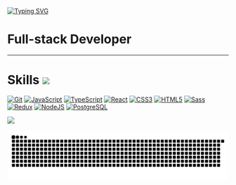 

<a href="https://github.com/Duster-1">
<img src="https://readme-typing-svg.herokuapp.com?font=Fira+Code&weight=900&size=50&pause=1000&color=F7F7F7&center=true&vCenter=true&width=1200&height=54&lines=Hey%2C+I'm+Vova+Welcome+to+my+Profile!" alt="Typing SVG" />
</a>

# Full-stack Developer 
-----------------------


# Skills <img src='https://user-images.githubusercontent.com/74038190/206662607-d9e7591e-bbf9-42f9-9386-29efc927bc16.gif' width="40"> 

<p align="left">
  <a href="https://git-scm.com/" target="_blank" rel="noreferrer"
  ><img
    src="https://raw.githubusercontent.com/danielcranney/readme-generator/main/public/icons/skills/git-colored.svg"
    alt="Git"
    width="40"
    height="36"
/></a>
  <a
  href="https://developer.mozilla.org/en-US/docs/Web/JavaScript"
  target="_blank"
  rel="noreferrer"
  ><img
    src="https://raw.githubusercontent.com/danielcranney/readme-generator/main/public/icons/skills/javascript-colored.svg"
    alt="JavaScript"
    width="40"
    height="36"
/></a>
  <a href="https://www.typescriptlang.org/" target="_blank" rel="noreferrer">
  <img
    src="https://raw.githubusercontent.com/danielcranney/readme-generator/main/public/icons/skills/typescript-colored.svg"
    alt="TypeScript"
    width="40"
    height="36"
/></a>
  <a href="https://reactjs.org/" target="_blank" rel="noreferrer">
  <img
    src="https://raw.githubusercontent.com/danielcranney/readme-generator/main/public/icons/skills/react-colored.svg"
    alt="React"
    width="40"
    height="36"
/></a>
<a href="https://www.w3.org/TR/CSS/#css" target="_blank" rel="noreferrer"
  ><img
    src="https://raw.githubusercontent.com/danielcranney/readme-generator/main/public/icons/skills/css3-colored.svg"
    alt="CSS3"
    width="40"
    height="36" /></a
>
  <a
  href="https://developer.mozilla.org/en-US/docs/Glossary/HTML5"
  target="_blank"
  rel="noreferrer"
>
  <img
    src="https://raw.githubusercontent.com/danielcranney/readme-generator/main/public/icons/skills/html5-colored.svg"
    alt="HTML5"
    width="40"
    height="36"
/></a>
  <a href="https://sass-lang.com/" target="_blank" rel="noreferrer"
  ><img
    src="https://raw.githubusercontent.com/danielcranney/readme-generator/main/public/icons/skills/sass-colored.svg"
    alt="Sass"
    width="40"
    height="36" /></a
>
  <a href="https://redux.js.org/" target="_blank" rel="noreferrer"
  ><img
    src="https://raw.githubusercontent.com/danielcranney/readme-generator/main/public/icons/skills/redux-colored.svg"
    alt="Redux"
    width="40"
    height="36" /></a
>
  <a href="https://nodejs.org/en/" target="_blank" rel="noreferrer"
  ><img
    src="https://raw.githubusercontent.com/danielcranney/readme-generator/main/public/icons/skills/nodejs-colored.svg"
    alt="NodeJS"
    width="40"
    height="36" /></a
>
  <a href="https://www.postgresql.org/" target="_blank" rel="noreferrer"
  ><img
    src="https://raw.githubusercontent.com/danielcranney/readme-generator/main/public/icons/skills/postgresql-colored.svg"
    alt="PostgreSQL"
    width="40"
    height="36" /></a
>
  
</p>

<img src="https://user-images.githubusercontent.com/73097560/115834477-dbab4500-a447-11eb-908a-139a6edaec5c.gif">

![Snake animation Contribution Graph](https://raw.githubusercontent.com/Anmol-Baranwal/Anmol-Baranwal/output/github-contribution-grid-snake-dark.svg)








